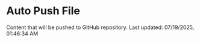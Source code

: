 # Auto Push File

Content that will be pushed to GitHub repository.
Last updated: 07/19/2025, 01:46:34 AM